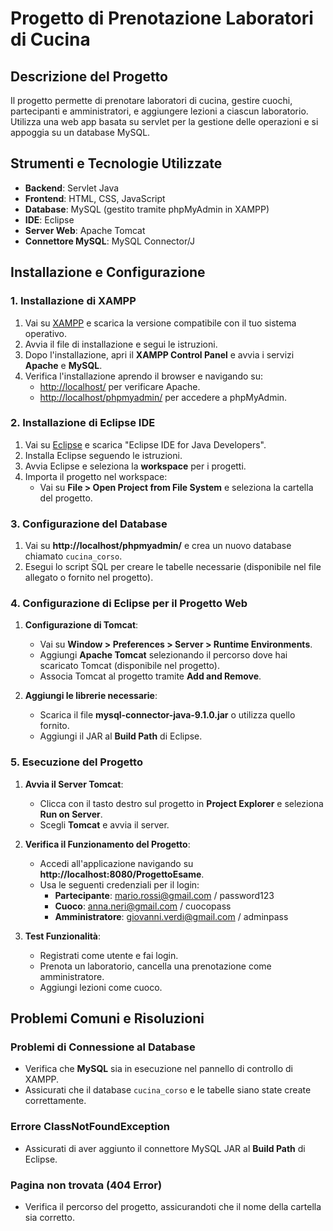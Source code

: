 # **Progetto di Prenotazione Laboratori di Cucina**

## **Descrizione del Progetto**
Il progetto permette di prenotare laboratori di cucina, gestire cuochi, partecipanti e amministratori, e aggiungere lezioni a ciascun laboratorio. Utilizza una web app basata su servlet per la gestione delle operazioni e si appoggia su un database MySQL.

## **Strumenti e Tecnologie Utilizzate**
- **Backend**: Servlet Java
- **Frontend**: HTML, CSS, JavaScript
- **Database**: MySQL (gestito tramite phpMyAdmin in XAMPP)
- **IDE**: Eclipse
- **Server Web**: Apache Tomcat
- **Connettore MySQL**: MySQL Connector/J

## **Installazione e Configurazione**

### **1. Installazione di XAMPP**

1. Vai su [XAMPP](https://www.apachefriends.org/index.html) e scarica la versione compatibile con il tuo sistema operativo.
2. Avvia il file di installazione e segui le istruzioni.
3. Dopo l'installazione, apri il **XAMPP Control Panel** e avvia i servizi **Apache** e **MySQL**.
4. Verifica l'installazione aprendo il browser e navigando su:
   - [http://localhost/](http://localhost/) per verificare Apache.
   - [http://localhost/phpmyadmin/](http://localhost/phpmyadmin/) per accedere a phpMyAdmin.

### **2. Installazione di Eclipse IDE**

1. Vai su [Eclipse](https://www.eclipse.org/downloads/) e scarica "Eclipse IDE for Java Developers".
2. Installa Eclipse seguendo le istruzioni.
3. Avvia Eclipse e seleziona la **workspace** per i progetti.
4. Importa il progetto nel workspace:
   - Vai su **File > Open Project from File System** e seleziona la cartella del progetto.

### **3. Configurazione del Database**

1. Vai su **http://localhost/phpmyadmin/** e crea un nuovo database chiamato `cucina_corso`.
2. Esegui lo script SQL per creare le tabelle necessarie (disponibile nel file allegato o fornito nel progetto).

### **4. Configurazione di Eclipse per il Progetto Web**

1. **Configurazione di Tomcat**:
   - Vai su **Window > Preferences > Server > Runtime Environments**.
   - Aggiungi **Apache Tomcat** selezionando il percorso dove hai scaricato Tomcat (disponibile nel progetto).
   - Associa Tomcat al progetto tramite **Add and Remove**.
   
2. **Aggiungi le librerie necessarie**:
   - Scarica il file **mysql-connector-java-9.1.0.jar** o utilizza quello fornito.
   - Aggiungi il JAR al **Build Path** di Eclipse.

### **5. Esecuzione del Progetto**

1. **Avvia il Server Tomcat**:
   - Clicca con il tasto destro sul progetto in **Project Explorer** e seleziona **Run on Server**.
   - Scegli **Tomcat** e avvia il server.
   
2. **Verifica il Funzionamento del Progetto**:
   - Accedi all'applicazione navigando su **http://localhost:8080/ProgettoEsame**.
   - Usa le seguenti credenziali per il login:
     - **Partecipante**: mario.rossi@gmail.com / password123
     - **Cuoco**: anna.neri@gmail.com / cuocopass
     - **Amministratore**: giovanni.verdi@gmail.com / adminpass
   
3. **Test Funzionalità**:
   - Registrati come utente e fai login.
   - Prenota un laboratorio, cancella una prenotazione come amministratore.
   - Aggiungi lezioni come cuoco.

## **Problemi Comuni e Risoluzioni**

### **Problemi di Connessione al Database**
- Verifica che **MySQL** sia in esecuzione nel pannello di controllo di XAMPP.
- Assicurati che il database `cucina_corso` e le tabelle siano state create correttamente.

### **Errore ClassNotFoundException**
- Assicurati di aver aggiunto il connettore MySQL JAR al **Build Path** di Eclipse.

### **Pagina non trovata (404 Error)**
- Verifica il percorso del progetto, assicurandoti che il nome della cartella sia corretto.
